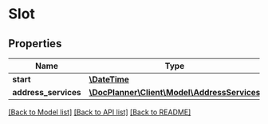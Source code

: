 # Slot

## Properties
Name | Type | Description | Notes
------------ | ------------- | ------------- | -------------
**start** | [**\DateTime**](\DateTime.md) |  | [optional] 
**address_services** | [**\DocPlanner\Client\Model\AddressServices**](AddressServices.md) |  | [optional] 

[[Back to Model list]](../../README.md#documentation-for-models) [[Back to API list]](../../README.md#documentation-for-api-endpoints) [[Back to README]](../../README.md)

